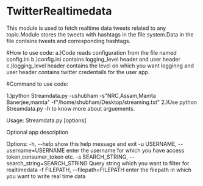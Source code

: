 # TwitterRealtimedata
This module is used to fetch realtime data tweets related to any topic.Module stores the tweets with hashtags in the file system.Data in the file contains tweets and corresponding hashtags.


#How to use code:
a.)Code reads configuration from the file named config.ini
b.)config.ini contains logging_level header and user header
c.)logging_level header contains the level on which you want logginng and user header contains twitter credentails for the user app.


#Command to use code:

1.)python Streamdata.py -ushubham -s"NRC,Assam,Mamta Banerjee,mamta" -f"/home/shubham/Desktop/streaming.txt"
2.)Use python Streamdata.py -h to know more about arguements.

Usage: Streamdata.py [options]

Optional app description

Options:
  -h, --help            show this help message and exit
  -u USERNAME, --username=USERNAME
                        enter the username for which you have access
                        token,consumer_token etc.
  -s SEARCH_STRING, --search_string=SEARCH_STRING
                        Query string which you want to filter for realtimedata
  -f FILEPATH, --filepath=FILEPATH
                        enter the filepath in which you want to write real
                        time data
